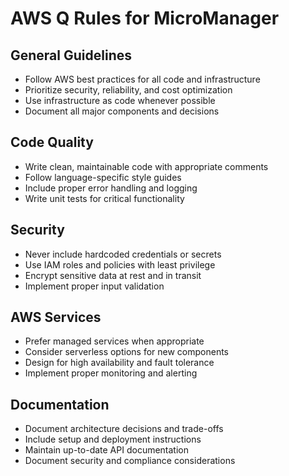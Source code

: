 # AWS Q Rules for MicroManager

## General Guidelines
- Follow AWS best practices for all code and infrastructure
- Prioritize security, reliability, and cost optimization
- Use infrastructure as code whenever possible
- Document all major components and decisions

## Code Quality
- Write clean, maintainable code with appropriate comments
- Follow language-specific style guides
- Include proper error handling and logging
- Write unit tests for critical functionality

## Security
- Never include hardcoded credentials or secrets
- Use IAM roles and policies with least privilege
- Encrypt sensitive data at rest and in transit
- Implement proper input validation

## AWS Services
- Prefer managed services when appropriate
- Consider serverless options for new components
- Design for high availability and fault tolerance
- Implement proper monitoring and alerting

## Documentation
- Document architecture decisions and trade-offs
- Include setup and deployment instructions
- Maintain up-to-date API documentation
- Document security and compliance considerations